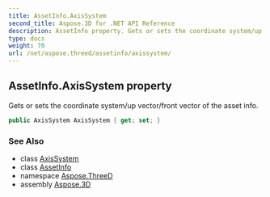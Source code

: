 ```yaml
---
title: AssetInfo.AxisSystem
second_title: Aspose.3D for .NET API Reference
description: AssetInfo property. Gets or sets the coordinate system/up vector/front vector of the asset info
type: docs
weight: 70
url: /net/aspose.threed/assetinfo/axissystem/
---
```

## AssetInfo.AxisSystem property

Gets or sets the coordinate system/up vector/front vector of the asset info.

```csharp
public AxisSystem AxisSystem { get; set; }
```

### See Also

* class [AxisSystem](../../axissystem/)
* class [AssetInfo](../)
* namespace [Aspose.ThreeD](../../assetinfo/)
* assembly [Aspose.3D](../../../)


